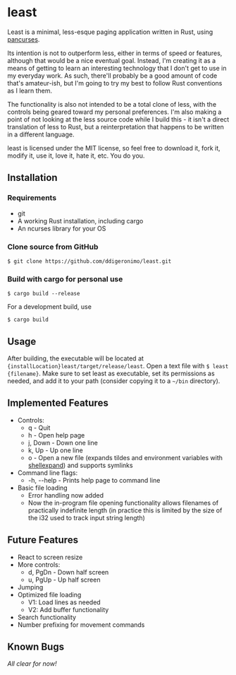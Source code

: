 # least

Least is a minimal, less-esque paging application written in Rust, using [pancurses](https://crates.io/crates/pancurses).

Its intention is not to outperform less, either in terms of speed or features, although that would be a nice eventual goal. Instead, I'm creating it as a means of getting to learn an interesting technology that I don't get to use in my everyday work. As such, there'll probably be a good amount of code that's amateur-ish, but I'm going to try my best to follow Rust conventions as I learn them.

The functionality is also not intended to be a total clone of less, with the controls being geared toward my personal preferences. I'm also making a point of not looking at the less source code while I build this - it isn't a direct translation of less to Rust, but a reinterpretation that happens to be written in a different language. 

least is licensed under the MIT license, so feel free to download it, fork it, modify it, use it, love it, hate it, etc. You do you.

## Installation
### Requirements
- git
- A working Rust installation, including cargo
- An ncurses library for your OS

### Clone source from GitHub
    $ git clone https://github.com/ddigeronimo/least.git

### Build with cargo for personal use
    $ cargo build --release

For a development build, use
    
    $ cargo build

## Usage
After building, the executable will be located at `{installLocation}least/target/release/least`. Open a text file with `$ least {filename}`. Make sure to set least as executable, set its permissions as needed, and add it to your path (consider copying it to a `~/bin` directory).

## Implemented Features
- Controls:
    - q - Quit
    - h - Open help page
    - j, Down - Down one line 
    - k, Up - Up one line
    - o - Open a new file (expands tildes and environment variables with [shellexpand](https://crates.io/crates/shellexpand)) and supports symlinks
- Command line flags:
    - -h, --help - Prints help page to command line
- Basic file loading
    - Error handling now added
    - Now the in-program file opening functionality allows filenames of practically indefinite length (in practice this is limited by the size of the i32 used to track input string length)

## Future Features
- React to screen resize
- More controls:
    - d, PgDn - Down half screen
    - u, PgUp - Up half screen
- Jumping
- Optimized file loading
    - V1: Load lines as needed
    - V2: Add buffer functionality
- Search functionality
- Number prefixing for movement commands

## Known Bugs
*All clear for now!*